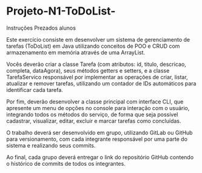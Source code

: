 # Projeto-N1-ToDoList-

Instruções
Prezados alunos

Este exercício consiste em desenvolver um sistema de gerenciamento de tarefas (ToDoList) em Java utilizando conceitos de POO e CRUD com armazenamento em memória através de uma ArrayList.

Vocês deverão criar a classe Tarefa (com atributos: id, titulo, descricao, completa, dataAgora), seus métodos getters e setters, e a classe TarefaServico responsável por implementar as operações de criar, listar, atualizar e remover tarefas, utilizando um contador de IDs automáticos para identificar cada tarefa.

Por fim, deverão desenvolver a classe principal com interface CLI, que apresente um menu de opções no console para interação com o usuário, integrando todos os métodos do serviço, de forma que seja possível cadastrar, visualizar, editar, excluir e marcar tarefas como concluídas.


O trabalho deverá ser desenvolvido em grupo, utilizando GitLab ou GitHub para versionamento, com cada integrante responsável por uma parte do sistema e realizando seus commits.

Ao final, cada grupo deverá entregar o link do repositório GitHub contendo o histórico de commits de todos os integrantes.
